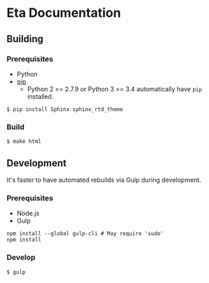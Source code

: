 # Eta Documentation

## Building

### Prerequisites

- Python
- [pip](https://pip.pypa.io/en/stable/installing/)
  - Python 2 >= 2.7.9 or Python 3 >= 3.4 automatically have `pip` installed.

```
$ pip install Sphinx sphinx_rtd_theme
```

### Build

```
$ make html
```

## Development

It's faster to have automated rebuilds via Gulp during development.

### Prerequisites

- Node.js
- Gulp

```
npm install --global gulp-cli # May require 'sudo'
npm install
```

### Develop

```
$ gulp
```
